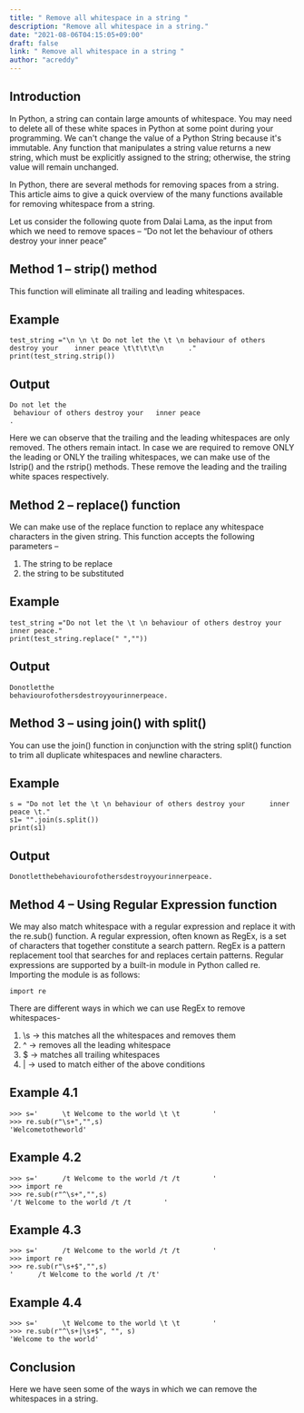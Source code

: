 ```yaml
---
title: " Remove all whitespace in a string "
description: "Remove all whitespace in a string."
date: "2021-08-06T04:15:05+09:00"
draft: false
link: " Remove all whitespace in a string "
author: "acreddy"
---
```


## Introduction

In Python, a string can contain large amounts of whitespace. You may need to delete all of these white spaces in Python at some point during your programming. We can't change the value of a Python String because it's immutable. Any function that manipulates a string value returns a new string, which must be explicitly assigned to the string; otherwise, the string value will remain unchanged. 

In Python, there are several methods for removing spaces from a string. This article aims to give a quick overview of the many functions available for removing whitespace from a string. 

Let us consider the following quote from Dalai Lama,  as the input from which we need to remove spaces –  “Do not let the behaviour of others destroy your inner peace”

## Method 1 – strip() method

This function will eliminate all trailing and leading whitespaces.

## Example

```
test_string ="\n \n \t Do not let the \t \n behaviour of others destroy your 	inner peace \t\t\t\t\n		."
print(test_string.strip())

```
## Output

```
Do not let the 	 
 behaviour of others destroy your 	inner peace 				
.

```

Here we can observe that the trailing and the leading whitespaces are only removed. The others remain intact. In case we are required to remove ONLY the leading or ONLY the trailing whitespaces, we can make use of  the lstrip() and the rstrip() methods. These remove the leading and the trailing white spaces respectively. 

## Method 2 – replace() function

We can make use of the replace function to replace any whitespace characters in the given string. This function accepts the following parameters – 
1.	The string to be replace
2.	the string to be substituted 

## Example 

```
test_string ="Do not let the \t \n behaviour of others destroy your      inner peace."
print(test_string.replace(" ",""))
```

## Output

```
Donotletthe	
behaviourofothersdestroyyourinnerpeace.

```

## Method 3 – using join() with split()

You can use the join() function in conjunction with the string split() function to trim all duplicate whitespaces and newline characters.

## Example 

```
s = "Do not let the \t \n behaviour of others destroy your      inner peace \t."
s1= "".join(s.split())
print(s1)

```

## Output 

```
Donotletthebehaviourofothersdestroyyourinnerpeace.

```
## Method 4 – Using Regular Expression function

We may also match whitespace with a regular expression and replace it with the re.sub() function. A regular expression, often known as RegEx, is a set of characters that together constitute a search pattern. RegEx is a pattern replacement tool that searches for and replaces certain patterns. Regular expressions are supported by a built-in module in Python called re.
Importing the module is as follows:

```
import re

```

There are different ways in which we can use RegEx to remove whitespaces- 
1.	\s  -> this matches all the whitespaces and removes them
2.	^   -> removes all the leading whitespace
3.	$   -> matches all trailing whitespaces
4.	|   -> used to match either of the above conditions



## Example 4.1

```
>>> s='      \t Welcome to the world \t \t        '
>>> re.sub(r"\s+","",s)
'Welcometotheworld'

```
## Example 4.2

```
>>> s='      /t Welcome to the world /t /t        '
>>> import re
>>> re.sub(r"^\s+","",s)
'/t Welcome to the world /t /t        '

```

## Example 4.3 

```
>>> s='      /t Welcome to the world /t /t        '
>>> import re
>>> re.sub(r"\s+$","",s)
'      /t Welcome to the world /t /t'

```

## Example 4.4

```
>>> s='      \t Welcome to the world \t \t        '
>>> re.sub(r"^\s+|\s+$", "", s)
'Welcome to the world' 

```

## Conclusion

Here we have seen some of the ways in which we can remove the whitespaces in a string.

